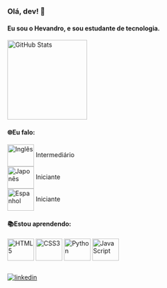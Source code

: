 <!--
### Olá, dev! 👋
Eu sou o Hevandro.



**hevandrohelio/hevandrohelio** is a ✨ _special_ ✨ repository because its `README.md` (this file) appears on your GitHub profile.

Here are some ideas to get you started:

- 🔭 Atualmente eu não trabalho (procurando primeiro emprego)
- 📚 Estou aprendendo Desenvolvimento Web e Python
- 🌐 Sei programar em:
-->
<h3>Olá, dev! 👋</h3>
<h4>Eu sou o Hevandro, e sou estudante de tecnologia.</h4>
<div>
    <a href="https://github.com/hevandrohelio">
    <img height="180em" src="https://github-readme-stats.vercel.app/api?username=hevandrohelio&show_icons=true&theme=tokyonight" alt="GitHub Stats"&include_all_commits=true&count_private=true"></a>
</div>
<h4>🌐Eu falo: </h4>
<div>
    <img align="center" height="50" width="60" src="https://images.emojiterra.com/twitter/v14.0/512px/1f1fa-1f1f8.png" alt="Inglês"> Intermediário<br>
    <img align="center" height="50" width="60" src="https://images.emojiterra.com/twitter/v14.0/128px/1f1ef-1f1f5.png" alt="Japonês"> Iniciante<br>
    <img align="center" height="50" width="60" src="https://images.emojiterra.com/twitter/v14.0/512px/1f1ea-1f1f8.png" alt="Espanhol"> Iniciante<br>
<h4>📚Estou aprendendo: </h4>
<div style="display: inline-block";>
    <img align="center" height="50" width="60" src="https://cdn.jsdelivr.net/gh/devicons/devicon/icons/html5/html5-original.svg" alt="HTML5">
    <img align="center" height="50" width="60" src="https://cdn.jsdelivr.net/gh/devicons/devicon/icons/css3/css3-original.svg" alt="CSS3">
    <img align="center" height="50" width="60" src="https://cdn.jsdelivr.net/gh/devicons/devicon/icons/python/python-original.svg" alt="Python">
    <img align="center" height="50" width="60" src="https://cdn.jsdelivr.net/gh/devicons/devicon/icons/javascript/javascript-original.svg" alt="JavaScript">
   <!-- <img align="center" height="50" width="60" src="https://cdn.jsdelivr.net/gh/devicons/devicon/icons/unity/unity-original.svg" /> -->
    <!-- <img align="center" height="50" width="60" src="https://cdn.jsdelivr.net/gh/devicons/devicon/icons/csharp/csharp-original.svg" /> -->
</div>


##


<div>
  <a href="https://www.linkedin.com/in/hevandro-hélio-farcioli-rego-0268261b9/" target="_blank"><img src="https://img.shields.io/badge/LinkedIn-0077B5?style=for-the-badge&logo=linkedin&logoColor=white" alt="linkedin"></a>
    <!-- <a href="https://www.youtube.com/c/HevandroMegaPlayer"target="_blank"><img src="https://img.shields.io/badge/YouTube-FF0000?style=for-the-badge&logo=youtube&logoColor=white" alt="YouTube"></a> -->
    
</div>

